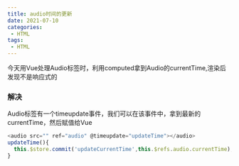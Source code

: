 ```yaml
---
title: audio时间的更新
date: 2021-07-10
categories:
 - HTML
tags:
 - HTML
---
```


<!-- more -->

今天用Vue处理Audio标签时，利用computed拿到Audio的currentTime,渲染后发现不是响应式的  
### 解决  
Audio标签有一个timeupdate事件，我们可以在该事件中，拿到最新的currentTime，然后赋值给Vue  
```js
<audio src="" ref="audio" @timeupdate="updateTime"></audio>
updateTime(){
  this.$store.commit('updateCurrentTime',this.$refs.audio.currentTime);
}
```